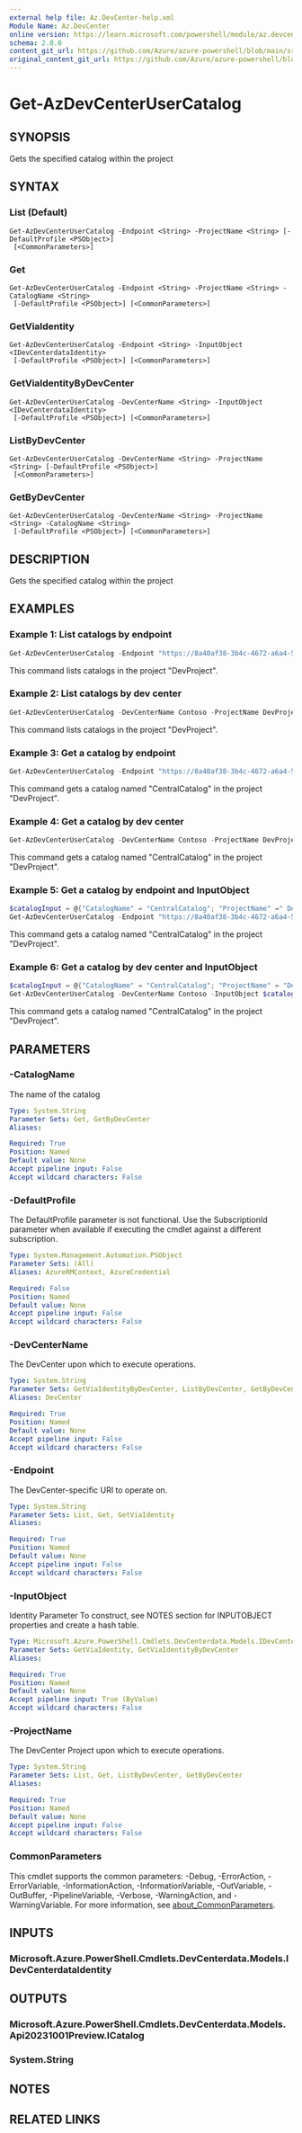 ```yaml
---
external help file: Az.DevCenter-help.xml
Module Name: Az.DevCenter
online version: https://learn.microsoft.com/powershell/module/az.devcenter/get-azdevcenterusercatalog
schema: 2.0.0
content_git_url: https://github.com/Azure/azure-powershell/blob/main/src/DevCenter/DevCenter/help/Get-AzDevCenterUserCatalog.md
original_content_git_url: https://github.com/Azure/azure-powershell/blob/main/src/DevCenter/DevCenter/help/Get-AzDevCenterUserCatalog.md
---
```


# Get-AzDevCenterUserCatalog

## SYNOPSIS
Gets the specified catalog within the project

## SYNTAX

### List (Default)
```
Get-AzDevCenterUserCatalog -Endpoint <String> -ProjectName <String> [-DefaultProfile <PSObject>]
 [<CommonParameters>]
```

### Get
```
Get-AzDevCenterUserCatalog -Endpoint <String> -ProjectName <String> -CatalogName <String>
 [-DefaultProfile <PSObject>] [<CommonParameters>]
```

### GetViaIdentity
```
Get-AzDevCenterUserCatalog -Endpoint <String> -InputObject <IDevCenterdataIdentity>
 [-DefaultProfile <PSObject>] [<CommonParameters>]
```

### GetViaIdentityByDevCenter
```
Get-AzDevCenterUserCatalog -DevCenterName <String> -InputObject <IDevCenterdataIdentity>
 [-DefaultProfile <PSObject>] [<CommonParameters>]
```

### ListByDevCenter
```
Get-AzDevCenterUserCatalog -DevCenterName <String> -ProjectName <String> [-DefaultProfile <PSObject>]
 [<CommonParameters>]
```

### GetByDevCenter
```
Get-AzDevCenterUserCatalog -DevCenterName <String> -ProjectName <String> -CatalogName <String>
 [-DefaultProfile <PSObject>] [<CommonParameters>]
```

## DESCRIPTION
Gets the specified catalog within the project

## EXAMPLES

### Example 1: List catalogs by endpoint
```powershell
Get-AzDevCenterUserCatalog -Endpoint "https://8a40af38-3b4c-4672-a6a4-5e964b1870ed-contosodevcenter.centralus.devcenter.azure.com/" -ProjectName DevProject
```

This command lists catalogs in the project "DevProject".

### Example 2: List catalogs by dev center
```powershell
Get-AzDevCenterUserCatalog -DevCenterName Contoso -ProjectName DevProject
```

This command lists catalogs in the project "DevProject".

### Example 3: Get a catalog by endpoint
```powershell
Get-AzDevCenterUserCatalog -Endpoint "https://8a40af38-3b4c-4672-a6a4-5e964b1870ed-contosodevcenter.centralus.devcenter.azure.com/" -ProjectName DevProject -CatalogName CentralCatalog
```

This command gets a catalog named "CentralCatalog" in the project "DevProject".

### Example 4: Get a catalog by dev center
```powershell
Get-AzDevCenterUserCatalog -DevCenterName Contoso -ProjectName DevProject -CatalogName CentralCatalog
```

This command gets a catalog named "CentralCatalog" in the project "DevProject".

### Example 5: Get a catalog by endpoint and InputObject
```powershell
$catalogInput = @{"CatalogName" = "CentralCatalog"; "ProjectName" =" DevProject" }
Get-AzDevCenterUserCatalog -Endpoint "https://8a40af38-3b4c-4672-a6a4-5e964b1870ed-contosodevcenter.centralus.devcenter.azure.com/" -InputObject $catalogInput
```

This command gets a catalog named "CentralCatalog" in the project "DevProject".

### Example 6: Get a catalog by dev center and InputObject
```powershell
$catalogInput = @{"CatalogName" = "CentralCatalog"; "ProjectName" = "DevProject" }
Get-AzDevCenterUserCatalog -DevCenterName Contoso -InputObject $catalogInput
```

This command gets a catalog named "CentralCatalog" in the project "DevProject".

## PARAMETERS

### -CatalogName
The name of the catalog

```yaml
Type: System.String
Parameter Sets: Get, GetByDevCenter
Aliases:

Required: True
Position: Named
Default value: None
Accept pipeline input: False
Accept wildcard characters: False
```

### -DefaultProfile
The DefaultProfile parameter is not functional.
Use the SubscriptionId parameter when available if executing the cmdlet against a different subscription.

```yaml
Type: System.Management.Automation.PSObject
Parameter Sets: (All)
Aliases: AzureRMContext, AzureCredential

Required: False
Position: Named
Default value: None
Accept pipeline input: False
Accept wildcard characters: False
```

### -DevCenterName
The DevCenter upon which to execute operations.

```yaml
Type: System.String
Parameter Sets: GetViaIdentityByDevCenter, ListByDevCenter, GetByDevCenter
Aliases: DevCenter

Required: True
Position: Named
Default value: None
Accept pipeline input: False
Accept wildcard characters: False
```

### -Endpoint
The DevCenter-specific URI to operate on.

```yaml
Type: System.String
Parameter Sets: List, Get, GetViaIdentity
Aliases:

Required: True
Position: Named
Default value: None
Accept pipeline input: False
Accept wildcard characters: False
```

### -InputObject
Identity Parameter
To construct, see NOTES section for INPUTOBJECT properties and create a hash table.

```yaml
Type: Microsoft.Azure.PowerShell.Cmdlets.DevCenterdata.Models.IDevCenterdataIdentity
Parameter Sets: GetViaIdentity, GetViaIdentityByDevCenter
Aliases:

Required: True
Position: Named
Default value: None
Accept pipeline input: True (ByValue)
Accept wildcard characters: False
```

### -ProjectName
The DevCenter Project upon which to execute operations.

```yaml
Type: System.String
Parameter Sets: List, Get, ListByDevCenter, GetByDevCenter
Aliases:

Required: True
Position: Named
Default value: None
Accept pipeline input: False
Accept wildcard characters: False
```

### CommonParameters
This cmdlet supports the common parameters: -Debug, -ErrorAction, -ErrorVariable, -InformationAction, -InformationVariable, -OutVariable, -OutBuffer, -PipelineVariable, -Verbose, -WarningAction, and -WarningVariable. For more information, see [about_CommonParameters](http://go.microsoft.com/fwlink/?LinkID=113216).

## INPUTS

### Microsoft.Azure.PowerShell.Cmdlets.DevCenterdata.Models.IDevCenterdataIdentity

## OUTPUTS

### Microsoft.Azure.PowerShell.Cmdlets.DevCenterdata.Models.Api20231001Preview.ICatalog

### System.String

## NOTES

## RELATED LINKS
